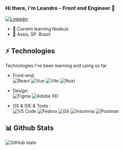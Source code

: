 ### Hi there, i'm Leandro - Front end Engineer 👋

[![Linkedin](https://img.shields.io/badge/LinkedIn-0077B5?style=flat-square&logo=linkedin&logoColor=white)](https://www.linkedin.com/in/leandrocuminato)

- 🌱 Current learning NodeJs
- 📍 Assis, SP. Brazil

## ⚡ Technologies
Technologies I've been learning and using so far 

- Front-end: <br />
 ![React](https://img.shields.io/badge/React-2db1d3?style=flat-square&logo=React&logoColor=white)
 ![Vue](https://img.shields.io/badge/Vue-3eaf7c?style=flat-square&logo=vuedotjs&logoColor=white)
 ![Vite](https://img.shields.io/badge/Vite-bb2eee?style=flat-square&logo=vite&logoColor=white)
 ![Nuxt](https://img.shields.io/badge/Nuxt-00bb87?style=flat-square&logo=nuxtdotjs&logoColor=white)

- Design: <br />
 ![Figma](https://img.shields.io/badge/Figma-9a54f2?style=flat-square&logo=Figma&logoColor=white)
 ![Adobe XD](https://img.shields.io/badge/AdobeXD-430134?style=flat-square&logo=adobexd&logoColor=white)
 
- OS & IDE & Tools : <br />
 ![VS Code](https://img.shields.io/badge/Visual_Studio_Code-0078D4?style=flat-square&logo=visual%20studio%20code&logoColor=white)
 ![Fedora](https://img.shields.io/badge/Fedora-4d9acf?style=flat-square&logo=Fedora&logoColor=white)
 ![Git](https://img.shields.io/badge/Git-F05032?style=flat-square&logo=git&logoColor=white)
 ![Insomnia](https://img.shields.io/badge/Insominia-5445b4?style=flat-square&logo=insomnia&logoColor=white)
 ![Postman](https://img.shields.io/badge/postman-f06632?style=flat-square&logo=postman&logoColor=white)
 
 ## 📊 Github Stats
 ![GitHub stats](https://github-readme-stats.vercel.app/api?username=leandrodelimac&show_icons=true&theme=dark)
